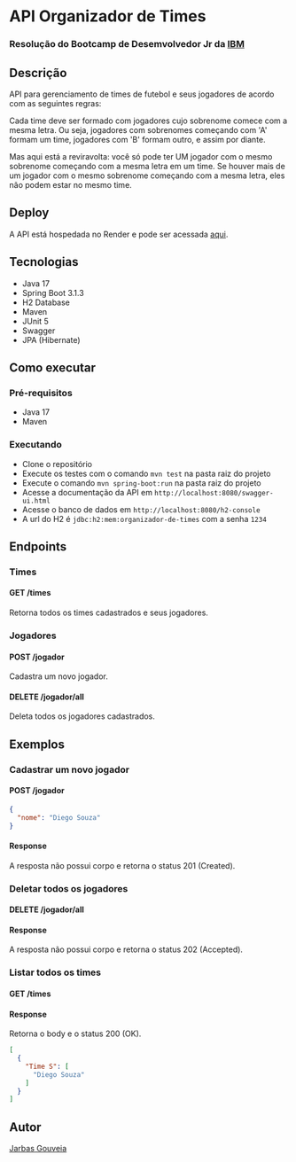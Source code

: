 # API Organizador de Times
### Resolução do Bootcamp de Desemvolvedor Jr da [IBM](https://www.ibm.com/br-pt)
## Descrição
API para gerenciamento de times de futebol e seus jogadores de acordo com as seguintes regras:

Cada time deve ser formado com jogadores cujo sobrenome comece com a mesma letra. Ou seja, jogadores com sobrenomes começando com 'A' formam um time, jogadores com 'B' formam outro, e assim por diante.

Mas aqui está a reviravolta: você só pode ter UM jogador com o mesmo sobrenome começando com a mesma letra em um time. Se houver mais de um jogador com o mesmo sobrenome começando com a mesma letra, eles não podem estar no mesmo time.

## Deploy
A API está hospedada no Render e pode ser acessada [aqui](#).

## Tecnologias
- Java 17
- Spring Boot 3.1.3
- H2 Database
- Maven
- JUnit 5
- Swagger
- JPA (Hibernate)
## Como executar
### Pré-requisitos
- Java 17
- Maven

### Executando
- Clone o repositório
- Execute os testes com o comando `mvn test` na pasta raiz do projeto
- Execute o comando `mvn spring-boot:run` na pasta raiz do projeto
- Acesse a documentação da API em `http://localhost:8080/swagger-ui.html`
- Acesse o banco de dados em `http://localhost:8080/h2-console`
- A url do H2 é `jdbc:h2:mem:organizador-de-times` com a senha `1234`

## Endpoints
### Times
#### GET /times
Retorna todos os times cadastrados e seus jogadores.
### Jogadores
#### POST /jogador
Cadastra um novo jogador.
#### DELETE /jogador/all
Deleta todos os jogadores cadastrados.

## Exemplos
### Cadastrar um novo jogador
#### POST /jogador
```json
{
  "nome": "Diego Souza"
}
```
#### Response
A resposta não possui corpo e retorna o status 201 (Created).

### Deletar todos os jogadores
#### DELETE /jogador/all
#### Response
A resposta não possui corpo e retorna o status 202 (Accepted).

### Listar todos os times
#### GET /times
#### Response
Retorna o body e o status 200 (OK).
```json
[
  {
    "Time S": [
      "Diego Souza"
    ]
  }
]
```


## Autor
[Jarbas Gouveia](https://github.com/jjgouveia)


